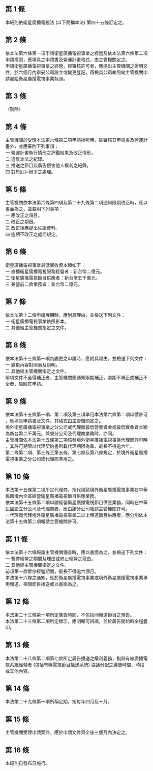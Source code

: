 第 1 條
-------
本細則依衛星廣播電視法 (以下簡稱本法) 第四十五條訂定之。

第 2 條
-------
依本法第六條第一項申請衛星廣播電視事業之經營及依本法第六條第二項  
申請換照，應填具之申請書及營運計畫格式，由主管機關定之。  
申請衛星廣播電視事業之經營，經審核許可者，應提出主管機關之證明文  
件，於六個月內辦妥公司設立或變更登記，再檢具公司執照向主管機關申  
請發給衛星廣播電視事業執照。

第 3 條
-------
（刪除）

第 4 條
-------
主管機關於受理本法第六條第二項申請換照時，除審核其申請書及營運計  
畫外，並應審酌下列事項：  
一  營運計畫執行情形之評鑑結果及改正情形。  
二  違反本法之紀錄。  
三  播送之節目及廣告侵害他人權利之紀錄。  
四  對於訂戶紛爭之處理。

第 5 條
-------
主管機關依本法第六條第四項及第二十九條第二項通知限期改正時，應以  
書面為之，並載明下列事項：  
一  應改正之項目。  
二  改正之期限。  
三  改正後應提出佐證資料。  
四  逾期不改正之處罰規定。

第 6 條
-------
衛星廣播電視事業最低實收資本額如下：  
一  直播衛星廣播電視服務經營者：新台幣二億元。  
二  衛星廣播電視節目供應者：新台幣五千萬元。  
三  兼營前二款業務者：新台幣二億元。

第 7 條
-------
依本法第十二條申請展期時，應附具理由，並檢送下列文件：  
一  衛星廣播電視事業執照影本。  
二  其他經主管機關指定之文件。

第 8 條
-------
依本法第十三條第一項為變更之申請時，應附具理由，並檢送下列文件：  
一  變更內容對照表及說明。  
二  其他經主管機關指定之文件。  
前項文件不全得補正者，主管機關應通知限期補正，逾期不補正或補正不  
全者，駁回其申請。

第 9 條
-------
依本法第十五條第一項、第二項及第三項準用本法第六條第二項申請許可  
，應填具申請書及文件，其格式由主管機關定之。  
境外衛星廣播電視事業之分公司或代理商最低營業資金或最低實收資本額  
為新台幣二千萬元。兼營分公司及代理商業務時，亦同。  
主管機關依本法第十五條第二項核發境外衛星廣播電視事業代理商許可時  
，其許可期限以代理契約書所載代理期限為準，最長不得逾六年。  
第二條第二項、第三條至第五條、第七條及第八條規定，於境外衛星廣播  
電視事業之分公司或代理商準用之。

第 10 條
--------
本法第十五條第二項所定代理商，指代理該境外衛星廣播電視事業在中華  
民國境內全區經營衛星廣播電視節目供應業務。  
依本法第十五條第二項申請經營衛星廣播電視節目供應業務，同時在中華  
民國設立分公司及代理商者，應由該分公司報請主管機關許可。  
一代理商代理境外衛星廣播電視事業二以上頻道節目供應者，應分別依本  
法第十五條第二項報請主管機關許可。

第 11 條
--------
依本法第十六條報請主管機關備查時，應以書面為之，並檢送下列文件：  
一  暫停經營之期間及理由或終止經營之理由。  
二  其他經主管機關指定之文件。  
前項第一款暫停經營期間，最長不得逾六個月。  
本法第十六條之通知，應於衛星廣播電視事業或境外衛星廣播電視事業專  
用頻道、相關節目播送或以書面為之。

第 12 條
--------
本法第二十三條第一項所定廣告時間，不包括同頻道節目之預告。  
本法第二十三條第二項所定標示，應明顯可辨識，並於廣告開始時全程疊  
印。

第 13 條
--------
本法第二十八條第二項第七款所定廣告播送之權利義務，指與有線廣播電  
視系統經營者 (包括有線電視節目播送系統) 協議分配之廣告時間、時段  
或其他內容。

第 14 條
--------
本法第二十九條第一項所稱定期，指每年四月及十月。

第 15 條
--------
主管機關受理申請案件，應於申請文件齊全後三個月內決定之。

第 16 條
--------
本細則自發布日施行。


